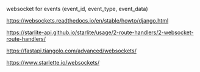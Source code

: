websocket for events (event_id, event_type, event_data)

https://websockets.readthedocs.io/en/stable/howto/django.html

https://starlite-api.github.io/starlite/usage/2-route-handlers/2-websocket-route-handlers/

https://fastapi.tiangolo.com/advanced/websockets/

https://www.starlette.io/websockets/

